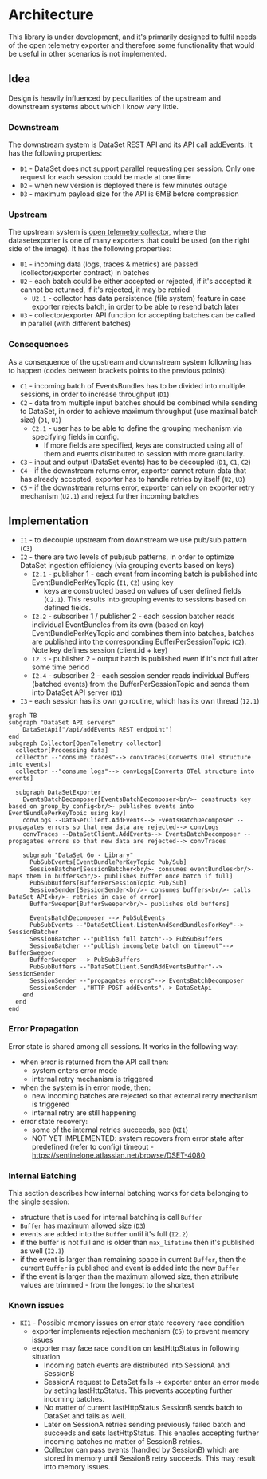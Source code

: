 # Architecture

This library is under development, and it's primarily designed to fulfil needs of the
open telemetry exporter and therefore some functionality that would be useful in other
scenarios is not implemented.

## Idea

Design is heavily influenced by peculiarities of the upstream and downstream systems
about which I know very little.

### Downstream

The downstream system is DataSet REST API and its API call [addEvents](https://app.scalyr.com/help/api#addEvents).
It has the following properties:

* `D1` - DataSet does not support parallel requesting per session. Only one request for each session could be made at one time
* `D2` - when new version is deployed there is few minutes outage
* `D3` - maximum payload size for the API is 6MB before compression

### Upstream

The upstream system is [open telemetry collector](https://opentelemetry.io/docs/collector/),
where the datasetexporter is one of many exporters that could be used
(on the right side of the image). It has the following properties:

* `U1` - incoming data (logs, traces & metrics) are passed (collector/exporter contract) in batches
* `U2` - each batch could be either accepted or rejected, if it's accepted it cannot be returned, if it's rejected, it may be retried
  * `U2.1` - collector has data persistence (file system) feature in case exporter rejects batch, in order to be able to resend batch later
* `U3` - collector/exporter API function for accepting batches can be called in parallel (with different batches)

### Consequences

As a consequence of the upstream and downstream system following has to happen (codes
between brackets points to the previous points):

* `C1` - incoming batch of EventsBundles has to be divided into multiple sessions, in order to increase throughput (`D1`)
* `C2` - data from multiple input batches should be combined while sending to DataSet, in order to achieve maximum throughput (use maximal batch size) (`D1`, `U1`)
  * `C2.1` - user has to be able to define the grouping mechanism via specifying fields in config. 
    * If more fields are specified, keys are constructed using all of them and events distributed to session with more granularity.
* `C3` - input and output (DataSet events) has to be decoupled (`D1`, `C1`, `C2`)
* `C4` - if the downstream returns error, exporter cannot return data that has already accepted, exporter has to handle retries by itself (`U2`, `U3`)
* `C5` - if the downstream returns error, exporter can rely on exporter retry mechanism (`U2.1`) and reject further incoming batches

## Implementation

* `I1` - to decouple upstream from downstream we use pub/sub pattern (`C3`)
* `I2` - there are two levels of pub/sub patterns, in order to optimize DataSet ingestion efficiency (via grouping events based on keys)
  * `I2.1` - publisher 1 - each event from incoming batch is published into EventBundlePerKeyTopic (`I1`, `C2`) using key
    * keys are constructed based on values of user defined fields (`C2.1`). This results into grouping events to sessions based on defined fields.
  * `I2.2` - subscriber 1 / publisher 2 - each session batcher reads individual EventBundles from its own (based on key) EventBundlePerKeyTopic and combines them into batches, batches are published into the corresponding BufferPerSessionTopic (`C2`). Note key defines session (client.id + key)
  * `I2.3` - publisher 2 - output batch is published even if it's not full after some time period
  * `I2.4` - subscriber 2 - each session sender reads individual Buffers (batched events) from the BufferPerSessionTopic and sends them into DataSet API server (`D1`)
* `I3` - each session has its own go routine, which has its own thread (`I2.1`)

```mermaid
graph TB
subgraph "DataSet API servers"
    DataSetApi["/api/addEvents REST endpoint"]
end
subgraph Collector[OpenTelemetry collector]
  collector[Processing data]
  collector --"consume traces"--> convTraces[Converts OTel structure into events]
  collector --"consume logs"--> convLogs[Converts OTel structure into events]

  subgraph DataSetExporter
    EventsBatchDecomposer[EventsBatchDecomposer<br/>- constructs key based on group_by config<br/>- publishes events into EventBundlePerKeyTopic using key]
    convLogs --DataSetClient.AddEvents--> EventsBatchDecomposer --propagates errors so that new data are rejected--> convLogs
    convTraces --DataSetClient.AddEvents--> EventsBatchDecomposer --propagates errors so that new data are rejected--> convTraces

    subgraph "DataSet Go - Library"
      PubSubEvents[EventBundlePerKeyTopic Pub/Sub]
      SessionBatcher[SessionBatcher<br/>- consumes eventBundles<br/>- maps them in buffers<br/>- publishes buffer once batch if full]
      PubSubBuffers[BufferPerSessionTopic Pub/Sub]
      SessionSender[SessionSender<br/>- consumes buffers<br/>- calls DataSet API<br/>- retries in case of error]
      BufferSweeper[BufferSweeper<br/>- publishes old buffers]

      EventsBatchDecomposer --> PubSubEvents
      PubSubEvents --"DataSetClient.ListenAndSendBundlesForKey"--> SessionBatcher
      SessionBatcher --"publish full batch"--> PubSubBuffers
      SessionBatcher --"publish incomplete batch on timeout"--> BufferSweeper
      BufferSweeper --> PubSubBuffers
      PubSubBuffers --"DataSetClient.SendAddEventsBuffer"--> SessionSender
      SessionSender --"propagates errors"--> EventsBatchDecomposer
      SessionSender -."HTTP POST addEvents".-> DataSetApi
    end
  end
end
```

### Error Propagation

Error state is shared among all sessions. It works in the following way:

* when error is returned from the API call then:
  * system enters error mode
  * internal retry mechanism is triggered
* when the system is in error mode, then:
  * new incoming batches are rejected so that external retry mechanism is triggered
  * internal retry are still happening
* error state recovery:
  * some of the internal retries succeeds, see (`KI1`)
  * NOT YET IMPLEMENTED: system recovers from error state after predefined (refer to config) timeout - https://sentinelone.atlassian.net/browse/DSET-4080

### Internal Batching

This section describes how internal batching works for data belonging to the single session:

* structure that is used for internal batching is call `Buffer`
* `Buffer` has maximum allowed size (`D3`)
* events are added into the `Buffer` until it's full (`I2.2`)
* if the buffer is not full and is older than `max_lifetime` then it's published as well (`I2.3`)
* if the event is larger than remaining space in current `Buffer`, then the current `Buffer` is published and event is added into the new `Buffer`
* if the event is larger than the maximum allowed size, then attribute values are trimmed - from the longest to the shortest

### Known issues

* `KI1` - Possible memory issues on error state recovery race condition
  * exporter implements rejection mechanism (`C5`) to prevent memory issues
  * exporter may face race condition on lastHttpStatus in following situation
    * Incoming batch events are distributed into SessionA and SessionB
    * SessionA request to DataSet fails -> exporter enter an error mode by setting lastHttpStatus. This prevents accepting further incoming batches.
    * No matter of current lastHttpStatus SessionB sends batch to DataSet and fails as well.
    * Later on SessionA retries sending previously failed batch and succeeds and sets lastHttpStatus. This enables accepting further incoming batches no matter of SessionB retries.
    * Collector can pass events (handled by SessionB) which are stored in memory until SessionB retry succeeds. This may result into memory issues.
